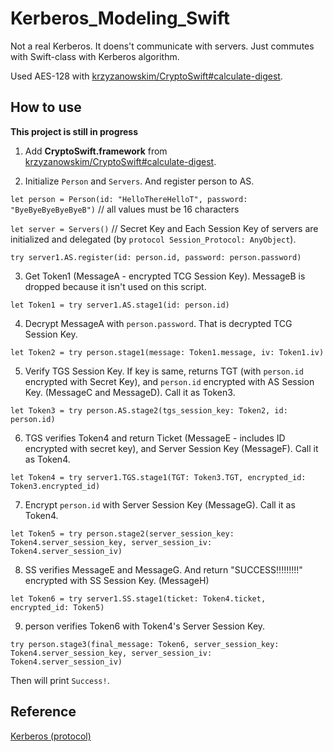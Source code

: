 # Kerberos_Modeling_Swift

Not a real Kerberos. It doens't communicate with servers. Just commutes with Swift-class with Kerberos algorithm.

Used AES-128 with [krzyzanowskim/CryptoSwift#calculate-digest](https://github.com/krzyzanowskim/CryptoSwift).

## How to use

**This project is still in progress**

1. Add **CryptoSwift.framework** from [krzyzanowskim/CryptoSwift#calculate-digest](https://github.com/krzyzanowskim/CryptoSwift).

2. Initialize `Person` and `Servers`. And register person to AS.

`let person = Person(id: "HelloThereHelloT", password: "ByeByeByeByeByeB")` // all values must be 16 characters

`let server = Servers()` // Secret Key and Each Session Key of servers are initialized and delegated (by `protocol Session_Protocol: AnyObject`).

`try server1.AS.register(id: person.id, password: person.password)`

3. Get Token1 (MessageA - encrypted TCG Session Key). MessageB is dropped because it isn't used on this script.

`let Token1 = try server1.AS.stage1(id: person.id)`

4. Decrypt MessageA with `person.password`. That is decrypted TCG Session Key. 

`let Token2 = try person.stage1(message: Token1.message, iv: Token1.iv)`

5. Verify TGS Session Key. If key is same, returns TGT (with `person.id` encrypted with Secret Key), and `person.id` encrypted with AS Session Key. (MessageC and MessageD). Call it as Token3.

`let Token3 = try person.AS.stage2(tgs_session_key: Token2, id: person.id)`

6. TGS verifies Token4 and return Ticket (MessageE - includes ID encrypted with secret key), and Server Session Key (MessageF). Call it as Token4.

`let Token4 = try server1.TGS.stage1(TGT: Token3.TGT, encrypted_id: Token3.encrypted_id)`

7. Encrypt `person.id` with Server Session Key (MessageG). Call it as Token4.

`let Token5 = try person.stage2(server_session_key: Token4.server_session_key, server_session_iv: Token4.server_session_iv)`

8. SS verifies MessageE and MessageG. And return "SUCCESS!!!!!!!!!" encrypted with SS Session Key. (MessageH)

`let Token6 = try server1.SS.stage1(ticket: Token4.ticket, encrypted_id: Token5)`

9. person verifies Token6 with Token4's Server Session Key.

`try person.stage3(final_message: Token6, server_session_key: Token4.server_session_key, server_session_iv: Token4.server_session_iv)`

Then will print `Success!`.

## Reference

[Kerberos (protocol)](https://en.wikipedia.org/wiki/Kerberos_(protocol))
